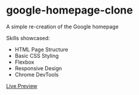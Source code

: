 # google-homepage-clone
<p>A simple re-creation of the Google homepage</p>

<p>Skills showcased:</p>
<ul>
  <li>HTML Page Structure</li>
  <li>Basic CSS Styling</li>
  <li>Flexbox</li>
  <li>Responsive Design</li>
  <li>Chrome DevTools</li>
 </ul>
 
 <p><a href="https://rlbessac.github.io/google-homepage-clone/">Live Preview</a></p>

